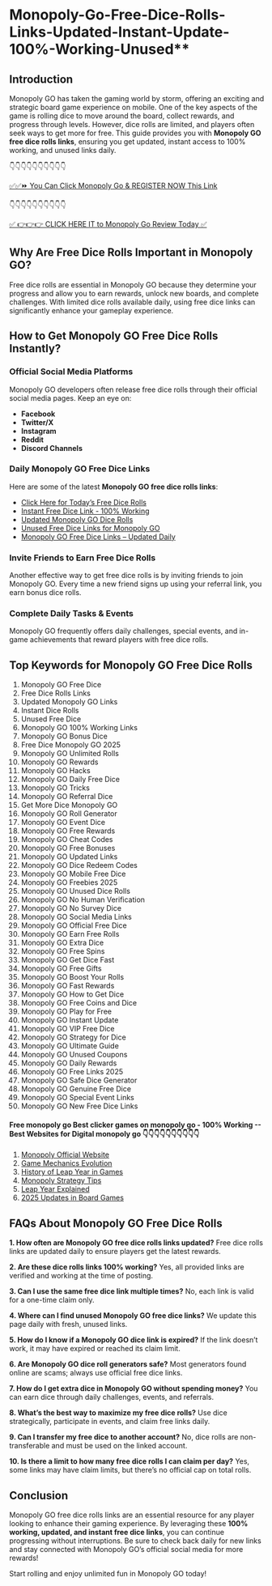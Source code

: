 # Monopoly-Go-Free-Dice-Rolls-Links-Updated-Instant-Update-100%-Working-Unused**

## Introduction

Monopoly GO has taken the gaming world by storm, offering an exciting and strategic board game experience on mobile. One of the key aspects of the game is rolling dice to move around the board, collect rewards, and progress through levels. However, dice rolls are limited, and players often seek ways to get more for free. This guide provides you with **Monopoly GO free dice rolls links**, ensuring you get updated, instant access to 100% working, and unused links daily.

 👇👇👇👇👇👇👇👇👇👇

[✅✅⏩ You Can Click Monopoly Go & REGISTER NOW This Link](https://dmfarid.com/monopoly-go/)

 👇👇👇👇👇👇👇👇👇👇

[✅ 👉👉👉 CLICK HERE IT to Monopoly Go Review  Today ✅](https://dmfarid.com/monopoly-go/)


## Why Are Free Dice Rolls Important in Monopoly GO?

Free dice rolls are essential in Monopoly GO because they determine your progress and allow you to earn rewards, unlock new boards, and complete challenges. With limited dice rolls available daily, using free dice links can significantly enhance your gameplay experience.

## How to Get Monopoly GO Free Dice Rolls Instantly?

### **Official Social Media Platforms**

Monopoly GO developers often release free dice rolls through their official social media pages. Keep an eye on:
- **Facebook**
- **Twitter/X**
- **Instagram**
- **Reddit**
- **Discord Channels**

### **Daily Monopoly GO Free Dice Links**

Here are some of the latest **Monopoly GO free dice rolls links**:
- [Click Here for Today’s Free Dice Rolls](#)
- [Instant Free Dice Link - 100% Working](#)
- [Updated Monopoly GO Dice Rolls](#)
- [Unused Free Dice Links for Monopoly GO](#)
- [Monopoly GO Free Dice Links – Updated Daily](#)

### **Invite Friends to Earn Free Dice Rolls**

Another effective way to get free dice rolls is by inviting friends to join Monopoly GO. Every time a new friend signs up using your referral link, you earn bonus dice rolls.

### **Complete Daily Tasks & Events**

Monopoly GO frequently offers daily challenges, special events, and in-game achievements that reward players with free dice rolls.

## Top Keywords for Monopoly GO Free Dice Rolls

1. Monopoly GO Free Dice
2. Free Dice Rolls Links
3. Updated Monopoly GO Links
4. Instant Dice Rolls
5. Unused Free Dice
6. Monopoly GO 100% Working Links
7. Monopoly GO Bonus Dice
8. Free Dice Monopoly GO 2025
9. Monopoly GO Unlimited Rolls
10. Monopoly GO Rewards
11. Monopoly GO Hacks
12. Monopoly GO Daily Free Dice
13. Monopoly GO Tricks
14. Monopoly GO Referral Dice
15. Get More Dice Monopoly GO
16. Monopoly GO Roll Generator
17. Monopoly GO Event Dice
18. Monopoly GO Free Rewards
19. Monopoly GO Cheat Codes
20. Monopoly GO Free Bonuses
21. Monopoly GO Updated Links
22. Monopoly GO Dice Redeem Codes
23. Monopoly GO Mobile Free Dice
24. Monopoly GO Freebies 2025
25. Monopoly GO Unused Dice Rolls
26. Monopoly GO No Human Verification
27. Monopoly GO No Survey Dice
28. Monopoly GO Social Media Links
29. Monopoly GO Official Free Dice
30. Monopoly GO Earn Free Rolls
31. Monopoly GO Extra Dice
32. Monopoly GO Free Spins
33. Monopoly GO Get Dice Fast
34. Monopoly GO Free Gifts
35. Monopoly GO Boost Your Rolls
36. Monopoly GO Fast Rewards
37. Monopoly GO How to Get Dice
38. Monopoly GO Free Coins and Dice
39. Monopoly GO Play for Free
40. Monopoly GO Instant Update
41. Monopoly GO VIP Free Dice
42. Monopoly GO Strategy for Dice
43. Monopoly GO Ultimate Guide
44. Monopoly GO Unused Coupons
45. Monopoly GO Daily Rewards
46. Monopoly GO Free Links 2025
47. Monopoly GO Safe Dice Generator
48. Monopoly GO Genuine Free Dice
49. Monopoly GO Special Event Links
50. Monopoly GO New Free Dice Links

 #### Free monopoly go Best clicker games on monopoly go - 100% Working --**Best Websites for Digital monopoly go** 👇👇👇👇👇👇👇👇👇👇

1. [Monopoly Official Website](https://dmfarid.com/monopoly-go/)
2. [Game Mechanics Evolution](https://dmfarid.com/monopoly-go/)
3. [History of Leap Year in Games](https://dmfarid.com/monopoly-go/)
4. [Monopoly Strategy Tips](https://dmfarid.com/monopoly-go/)
5. [Leap Year Explained](https://dmfarid.com/monopoly-go/)
6. [2025 Updates in Board Games](https://dmfarid.com/monopoly-go/)

## FAQs About Monopoly GO Free Dice Rolls

**1. How often are Monopoly GO free dice rolls links updated?**
Free dice rolls links are updated daily to ensure players get the latest rewards.

**2. Are these dice rolls links 100% working?**
Yes, all provided links are verified and working at the time of posting.

**3. Can I use the same free dice link multiple times?**
No, each link is valid for a one-time claim only.

**4. Where can I find unused Monopoly GO free dice links?**
We update this page daily with fresh, unused links.

**5. How do I know if a Monopoly GO dice link is expired?**
If the link doesn’t work, it may have expired or reached its claim limit.

**6. Are Monopoly GO dice roll generators safe?**
Most generators found online are scams; always use official free dice links.

**7. How do I get extra dice in Monopoly GO without spending money?**
You can earn dice through daily challenges, events, and referrals.

**8. What’s the best way to maximize my free dice rolls?**
Use dice strategically, participate in events, and claim free links daily.

**9. Can I transfer my free dice to another account?**
No, dice rolls are non-transferable and must be used on the linked account.

**10. Is there a limit to how many free dice rolls I can claim per day?**
Yes, some links may have claim limits, but there’s no official cap on total rolls.

## Conclusion

Monopoly GO free dice rolls links are an essential resource for any player looking to enhance their gaming experience. By leveraging these **100% working, updated, and instant free dice links**, you can continue progressing without interruptions. Be sure to check back daily for new links and stay connected with Monopoly GO’s official social media for more rewards!

Start rolling and enjoy unlimited fun in Monopoly GO today!

